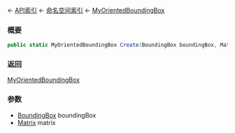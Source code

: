 ← [API索引](Api-Index) ← [命名空间索引](Namespace-Index) ← [MyOrientedBoundingBox](VRageMath.MyOrientedBoundingBox)

### 概要

```csharp
public static MyOrientedBoundingBox Create(BoundingBox boundingBox, Matrix matrix)
```

### 返回

[MyOrientedBoundingBox](VRageMath.MyOrientedBoundingBox)

### 参数

* [BoundingBox](VRageMath.BoundingBox) boundingBox
* [Matrix](VRageMath.Matrix) matrix
